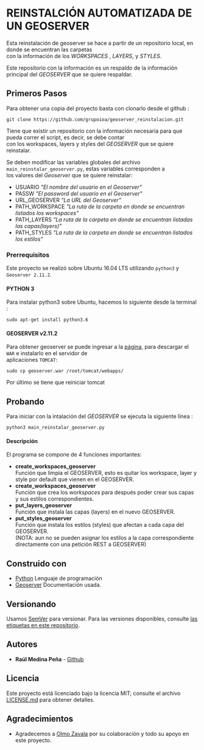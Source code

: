 # REINSTALCIÓN AUTOMATIZADA DE UN GEOSERVER
Esta reinstalación de geoserver se hace a partir de un repositorio local, en donde se encuentran las carpetas  
con la información de los _WORKSPACES_ , _LAYERS_, y _STYLES_.

Este repositorio con la información es un respaldo de la información principal del _GEOSERVER_ que se quiere respaldar.

## Primeros Pasos
Para obtener una copia del proyecto basta con clonarlo desde el github :  

`git clone https://github.com/grupoioa/geoserver_reinstalacion.git`  

Tiene que existir un repositorio con la información necesaria para que pueda correr el script, es decir, se debe contar  
con los workspaces, layers y styles del _GEOSERVER_ que se quiere reinstalar.  

Se deben modificar las variables globales del archivo `main_reinstalar_geoserver.py`, estas variables corresponden a  
los valores del *Geoserver* que se quiere reinstalar:

  * USUARIO          *"El nombre del usuario en el Geoserver"*
  * PASSW            *"El password del usuario en el Geoserver"*
  * URL_GEOSERVER    *"La URL del Geoserver"*
  * PATH_WORKSPACE   *"La ruta de la carpeta en donde se encuentran listados los workspaces"*
  * PATH_LAYERS      *"La ruta de la carpeta en donde se encuentran listadas las capas(layers)"* 
  * PATH_STYLES      *"La ruta de la carpeta en donde se encuentran listados los estilos"*

### Prerrequisitos
Este proyecto se realizó sobre Ubuntu 16.04 LTS utilizando `python3` y `Geoserver 2.11.2`.
   #### PYTHON 3
   Para instalar python3 sobre Ubuntu, hacemos lo siguiente desde la terminal :
   
   `sudo apt-get install python3.6` 
   
   #### GEOSERVER v2.11.2
   Para obtener geoserver se puede ingresar a la [página][1], para descargar el `WAR` e instalarlo en el servidor de  
   aplicaciones `TOMCAT`:  
   
   `sudo cp geoserver.war /root/tomcat/webapps/`  
   
   Por último se tiene que reiniciar tomcat

## Probando
Para iniciar con la intalación del *GEOSERVER* se ejecuta la siguiente línea :
  
  `python3 main_reinstalar_geoserver.py`

#### Descripción

El programa se compone de 4 funciones importantes:

   * __create_workspaces_geoserver__  
   Función que limpia el GEOSERVER, esto es quitar los workspace, layer y style por default que vienen en el GEOSERVER.
   * __create_workspaces_geoserver__  
   Función que crea los _workspaces_ para después poder crear sus capas y sus estilos correspondientes. 
   * __put_layers_geoserver__  
   Función que instala las capas (layers) en el nuevo GEOSERVER. 
   * __put_styles_geoserver__  
   Función que instala los estilos (styles) que afectan a cada capa del GEOSERVER.  
   (NOTA: aun no se pueden asignar los estilos a la capa correspondiente directamente con una petición REST a GEOSERVER)

## Construido con
* [Python][2] Lenguaje de programación
* [Geoserver][3] Documentación usada.

## Versionando  
Usamos [SemVer][4] para versionar. Para las versiones disponibles, consulte [las etiquetas en este repositorio][5].

## Autores
* **Raúl Medina Peña** - [Github][6]

## Licencia
Este proyecto está licenciado bajo la licencia MIT; consulte el archivo [LICENSE.md](LICENSE.md) para obtener detalles.

## Agradecimientos  
* Agradecemos a [Olmo Zavala][7] por su colaboración y todo su apoyo en este proyecto.

[1]: http://geoserver.org/release/2.11.2/
[2]: https://www.python.org/
[3]: https://docs.geoserver.org/
[4]: https://semver.org/lang/es/
[5]: https://github.com/grupoioa/geoserver_reinstalacion/tags
[6]: https://github.com/rmedina09
[7]: https://github.com/olmozavala
